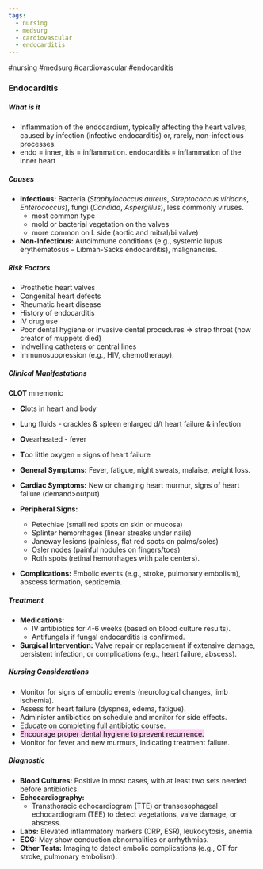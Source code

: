 ```yaml
---
tags:
  - nursing
  - medsurg
  - cardiovascular
  - endocarditis
---
```

#nursing #medsurg #cardiovascular #endocarditis 
### Endocarditis

##### **What is it**  
- Inflammation of the endocardium, typically affecting the heart valves, caused by infection (infective endocarditis) or, rarely, non-infectious processes.
- endo = inner, itis = inflammation. endocarditis = inflammation of the inner heart

##### **Causes**

- **Infectious:** Bacteria (_Staphylococcus aureus_, _Streptococcus viridans_, _Enterococcus_), fungi (_Candida_, _Aspergillus_), less commonly viruses.
	- most common type
	- mold or bacterial vegetation on the valves
	- more common on L side (aortic and mitral/bi valve)
- **Non-Infectious:** Autoimmune conditions (e.g., systemic lupus erythematosus – Libman-Sacks endocarditis), malignancies.

##### **Risk Factors**

- Prosthetic heart valves
- Congenital heart defects
- Rheumatic heart disease
- History of endocarditis
- IV drug use
- Poor dental hygiene or invasive dental procedures => strep throat (how creator of muppets died)
- Indwelling catheters or central lines
- Immunosuppression (e.g., HIV, chemotherapy).

##### **Clinical Manifestations**

**CLOT** mnemonic
- **C**lots in heart and body
- **L**ung fluids - crackles & spleen enlarged d/t heart failure & infection
- **O**vearheated - fever
- **T**oo little oxygen = signs of heart failure

- **General Symptoms:** Fever, fatigue, night sweats, malaise, weight loss.
- **Cardiac Symptoms:** New or changing heart murmur, signs of heart failure (demand>output)
- **Peripheral Signs:**
    - Petechiae (small red spots on skin or mucosa)
    - Splinter hemorrhages (linear streaks under nails)
    - Janeway lesions (painless, flat red spots on palms/soles)
    - Osler nodes (painful nodules on fingers/toes)
    - Roth spots (retinal hemorrhages with pale centers).
- **Complications:** Embolic events (e.g., stroke, pulmonary embolism), abscess formation, septicemia.

##### **Treatment**

- **Medications:**
    - IV antibiotics for 4-6 weeks (based on blood culture results).
    - Antifungals if fungal endocarditis is confirmed.
- **Surgical Intervention:** Valve repair or replacement if extensive damage, persistent infection, or complications (e.g., heart failure, abscess).

##### **Nursing Considerations**

- Monitor for signs of embolic events (neurological changes, limb ischemia).
- Assess for heart failure (dyspnea, edema, fatigue).
- Administer antibiotics on schedule and monitor for side effects.
- Educate on completing full antibiotic course.
- <mark style="background: #FFB8EBA6;">Encourage proper dental hygiene to prevent recurrence.</mark>
- Monitor for fever and new murmurs, indicating treatment failure.

##### **Diagnostic**
- **Blood Cultures:** Positive in most cases, with at least two sets needed before antibiotics.
- **Echocardiography:**
    - Transthoracic echocardiogram (TTE) or transesophageal echocardiogram (TEE) to detect vegetations, valve damage, or abscess.
- **Labs:** Elevated inflammatory markers (CRP, ESR), leukocytosis, anemia.
- **ECG:** May show conduction abnormalities or arrhythmias.
- **Other Tests:** Imaging to detect embolic complications (e.g., CT for stroke, pulmonary embolism).